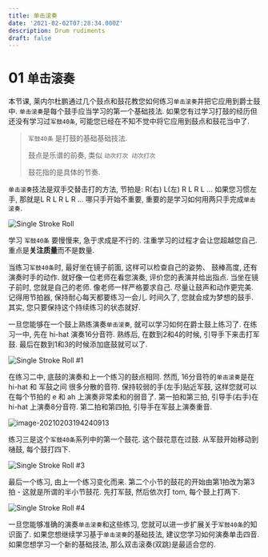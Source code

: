 ```yaml
---
title: 单击滚奏
date: '2021-02-02T07:28:34.000Z'
description: Drum rudiments
draft: false
---
```


# 01 `单击滚奏`

本节课, 莱内尔杜鹏通过几个鼓点和鼓花教您如何练习`单击滚奏`并把它应用到爵士鼓中. `单击滚奏`是每个鼓手应当学习的第一个基础技法. 如果您有过学习打鼓的经历但还没有学习过`军鼓40条`, 可能您已经在不知不觉中将它应用到鼓点和鼓花当中了.

> `军鼓40条` 是打鼓的基础基础技法.
> 
> 鼓点是乐谱的前奏, 类似 `动次打次 动次打次`
> 
> 鼓花指的是具体的节奏.

`单击滚奏`技法是双手交替击打的方法, 节拍是: R\(右\) L\(左\) R L R L ... 如果您习惯左手, 那就是L R L R L R ... 哪只手开始不重要, 重要的是学习如何用两只手完成`单击滚奏`.

![Single Stroke Roll](https://i.loli.net/2021/02/02/e6HinDJERkhIm4q.gif)

学习 `军鼓40条` 要慢慢来, 急于求成是不行的. 注重学习的过程才会让您超越您自己. 重点是**关注质量**而不是数量.

当练习`军鼓40条`时, 最好坐在镜子前面, 这样可以检查自己的姿势、 鼓棒高度, 还有演奏时手的动作. 就好像一位老师在看您演奏, 评价您的表演并给出指点. 当坐在镜子前时, 您就是自己的老师. 像老师一样严格要求自己. 尽量让鼓声和动作更完美. 记得用节拍器, 保持耐心每天都要练习一会儿. 时间久了, 您就会成为梦想的鼓手. 其实, 您只要保持这个持续练习的状态就好.

一旦您能够在一个鼓上熟练演奏`单击滚奏`, 就可以学习如何在爵士鼓上练习了. 在练习一中, 先在 hi-hat 演奏16分音符. 熟练后, 在数到2和4的时候, 引导手下来击打军鼓. 最后在数到1和3的时候添加底鼓就可以了.

![Single Stroke Roll \#1](https://i.loli.net/2021/02/02/TVWOtHJcMQxgfI6.gif)

在练习二中, 底鼓的演奏和上一个练习的鼓点相同. 然而, 16分音符的`单击滚奏`是在 hi-hat 和 军鼓之间 很多分散的音符. 保持较弱的手\(左手\)贴近军鼓, 这样您就可以在每个节拍的 e 和 ah 上演奏非常柔和的弱音了. 第一拍和第三拍, 引导手\(右手\)在 hi-hat 上演奏8分音符. 第二拍和第四拍, 引导手在军鼓上演奏重音.

![image-20210203194240913](https://i.loli.net/2021/02/03/UrXJM3szLtvZif1.png)

练习三是这个`军鼓40条`系列中的第一个鼓花. 这个鼓花意在过鼓. 从军鼓开始移动到嗵鼓, 每个鼓打四下.

![Single Stroke Roll \#3](https://i.loli.net/2021/02/02/bXvyMxAcBjN8eDR.gif)

最后一个练习, 由上一个练习变化而来. 第二个小节的鼓花的开始由第1拍改为第3拍 - 这就是所谓的半小节鼓花. 先打军鼓, 然后依次打 tom, 每个鼓上打两下.

![Single Stroke Roll \#4](https://i.loli.net/2021/02/02/CjBaDeuKpYLN6If.gif)

一旦您能够准确的演奏`单击滚奏`和这些练习, 您就可以进一步扩展关于`军鼓40条`的知识面了. 如果您想继续学习基于`单击滚奏`的基础技法, 建议您学习如何演奏单击四音. 如果您想学习一个新的基础技法, 那么双击滚奏\(双跳\)是最适合您的.

